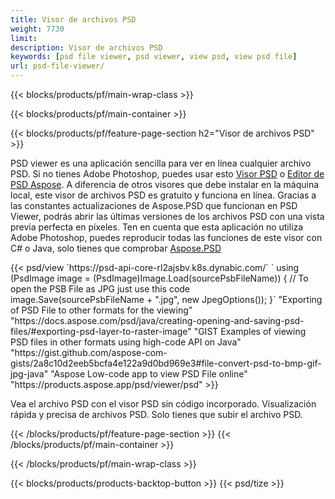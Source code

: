 ```yaml
---
title: Visor de archivos PSD
weight: 7730
limit: 
description: Visor de archivos PSD
keywords: [psd file viewer, psd viewer, view psd, view psd file]
url: psd-file-viewer/
---
```


{{< blocks/products/pf/main-wrap-class >}}

{{< blocks/products/pf/main-container >}}

{{< blocks/products/pf/feature-page-section h2="Visor de archivos PSD" >}}
<p>PSD viewer es una aplicación sencilla para ver en línea cualquier archivo PSD. Si no tienes Adobe Photoshop, puedes usar esto <a href="/psd/view/psd-file-viewer">Visor PSD</a> o <a href="https://products.aspose.app/psd/editor">Editor de PSD Aspose</a>. A diferencia de otros visores que debe instalar en la máquina local, este visor de archivos PSD es gratuito y funciona en línea. Gracias a las constantes actualizaciones de Aspose.PSD que funcionan en PSD Viewer, podrás abrir las últimas versiones de los archivos PSD con una vista previa perfecta en píxeles. Ten en cuenta que esta aplicación no utiliza Adobe Photoshop, puedes reproducir todas las funciones de este visor con C# o Java, solo tienes que comprobar <a href="https://products.aspose.com/psd">Aspose.PSD</a></p>
{{< psd/view `https://psd-api-core-rl2ajsbv.k8s.dynabic.com/` 
`    using (PsdImage image = (PsdImage)Image.Load(sourcePsbFileName))
    {
	    // To open the PSB File as JPG just use this code
        image.Save(sourcePsbFileName + ".jpg",  new JpegOptions());
    }` 
"Exporting of PSD File to other formats for the viewing" "https://docs.aspose.com/psd/java/creating-opening-and-saving-psd-files/#exporting-psd-layer-to-raster-image" 
"GIST Examples of viewing PSD files in other formats using high-code API on Java" "https://gist.github.com/aspose-com-gists/2a8c10d2eeb5bcfa4e122a9d0bd969e3#file-convert-psd-to-bmp-gif-jpg-java" 
"Aspose Low-code app to view PSD File online" "https://products.aspose.app/psd/viewer/psd" >}}
<p>Vea el archivo PSD con el visor PSD sin código incorporado. Visualización rápida y precisa de archivos PSD. Solo tienes que subir el archivo PSD.</p>
{{< /blocks/products/pf/feature-page-section >}}
{{< /blocks/products/pf/main-container >}}


{{< /blocks/products/pf/main-wrap-class >}}

{{< blocks/products/products-backtop-button >}}
{{< psd/tize >}}
